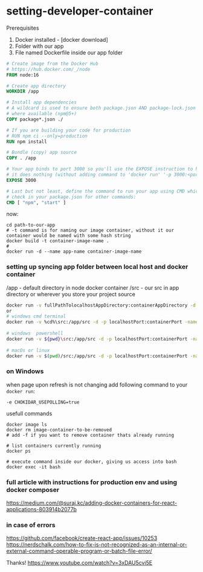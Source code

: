 # setting-developer-container

Prerequisites

1. Docker installed - [docker download]  
2. Folder with our app
3. File named Dockerfile inside our app folder

```dockerfile
# Create image from the Docker Hub
# https://hub.docker.com/_/node
FROM node:16

# Create app directory
WORKDIR /app

# Install app dependencies
# A wildcard is used to ensure both package.json AND package-lock.json are copied
# where available (npm@5+)
COPY package*.json ./

# If you are building your code for production
# RUN npm ci --only=production
RUN npm install

# Bundle (copy) app source
COPY . /app

# Your app binds to port 3000 so you'll use the EXPOSE instruction to have it mapped by the docker daemon:
# it does nothing (without adding command to 'docker run' '-p 3000:<port-on-local-host>) because by default docker container cannot be accessed from our machine nor internet
EXPOSE 3000

# Last but not least, define the command to run your app using CMD which defines your runtime. 
# check in your package.json for other commands:
CMD [ "npm", "start" ]
```
  
now:  
```terminal
cd path-to-our-app
# -t command is for naming our image container, without it our container would be named with some hash string
docker build -t container-image-name . 
#
docker run -d --name app-name container-image-name
```
### setting up syncing app folder between local host and docker container 
/app - default directory in node docker container
/src - our src in app directory or wherever you store your project source

```bash
docker run -v fullPathTolocalhostAppDirectory:containerAppDirectory -d -p localhostPort:containerPort -name app-name container-image-name  
or  
# windows cmd terminal 
docker run -v %cd%\src:/app/src -d -p localhostPort:containerPort -name app-name container-image-name  
  
# windows  powershell  
docker run -v ${pwd}\src:/app/src -d -p localhostPort:containerPort -name app-name container-image-name  
  
# macOs or linux  
docker run -v $(pwd)/src:/app/src -d -p localhostPort:containerPort -name app-name container-image-name  
```
### on Windows
when page upon refresh is not changing add following command to your ```docker run```:  

```
-e CHOKIDAR_USEPOLLING=true
```

usefull commands  
```terminal
docker image ls
docker rm image-container-to-be-removed
# add -f if you want to remove container thats already running
  
# list containers currently running
docker ps  

# execute command inside our docker, giving us access into bash  
docker exec -it bash  
```

### full article with instructions for production env and using docker composer
https://medium.com/@suraj.kc/adding-docker-containers-for-react-applications-803914b2077b

### in case of errors  
https://github.com/facebook/create-react-app/issues/10253  
https://nerdschalk.com/how-to-fix-is-not-recognized-as-an-internal-or-external-command-operable-program-or-batch-file-error/  


Thanks! https://www.youtube.com/watch?v=3xDAU5cvi5E
